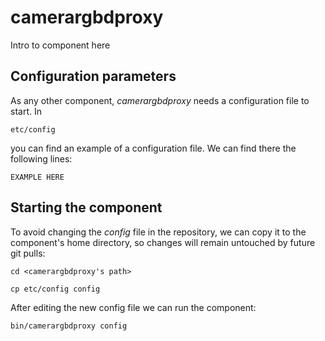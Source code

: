 # camerargbdproxy
Intro to component here


## Configuration parameters
As any other component, *camerargbdproxy* needs a configuration file to start. In
```
etc/config
```
you can find an example of a configuration file. We can find there the following lines:
```
EXAMPLE HERE
```

## Starting the component
To avoid changing the *config* file in the repository, we can copy it to the component's home directory, so changes will remain untouched by future git pulls:

```
cd <camerargbdproxy's path> 
```
```
cp etc/config config
```

After editing the new config file we can run the component:

```
bin/camerargbdproxy config
```
